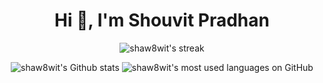 <h1 align="center">Hi 👋, I'm Shouvit Pradhan</h1>

<p align="center">
  <img title="shaw8wit's github streak stats" alt="shaw8wit's streak" src="https://github-readme-streak-stats.herokuapp.com/?user=shaw8wit&theme=merko&hide_border=true"/>
</p>

<p align="center">
  <img alt="shaw8wit's Github stats" title="shaw8wit's contribution stats" src="https://github-readme-stats.vercel.app/api?username=shaw8wit&count_private=true&include_all_commits=true&show_icons=true&theme=merko&hide_border=true" />
  
  <img alt="shaw8wit's most used languages on GitHub" title="not an indicator of skill in a language" src="https://github-readme-stats.vercel.app/api/top-langs/?username=shaw8wit&langs_count=8&layout=compact&theme=merko&hide_border=true&hide=jupyter%20notebook,html" /> 
</p>

